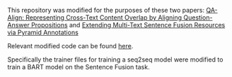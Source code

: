 <!---
Copyright 2020 The HuggingFace Team. All rights reserved.

Licensed under the Apache License, Version 2.0 (the "License");
you may not use this file except in compliance with the License.
You may obtain a copy of the License at

    http://www.apache.org/licenses/LICENSE-2.0

Unless required by applicable law or agreed to in writing, software
distributed under the License is distributed on an "AS IS" BASIS,
WITHOUT WARRANTIES OR CONDITIONS OF ANY KIND, either express or implied.
See the License for the specific language governing permissions and
limitations under the License.
-->

This repository was modified for the purposes of these two papers:
[QA-Align: Representing Cross-Text Content Overlap by Aligning Question-Answer Propositions](https://arxiv.org/abs/2109.12655)
and
[Extending Multi-Text Sentence Fusion Resources via Pyramid Annotations](https://arxiv.org/abs/2110.04517)

Relevant modified code can be found [here](examples/seq2seq/).

Specifically the trainer files for training a seq2seq model were modified to train a BART model 
on the Sentence Fusion task.